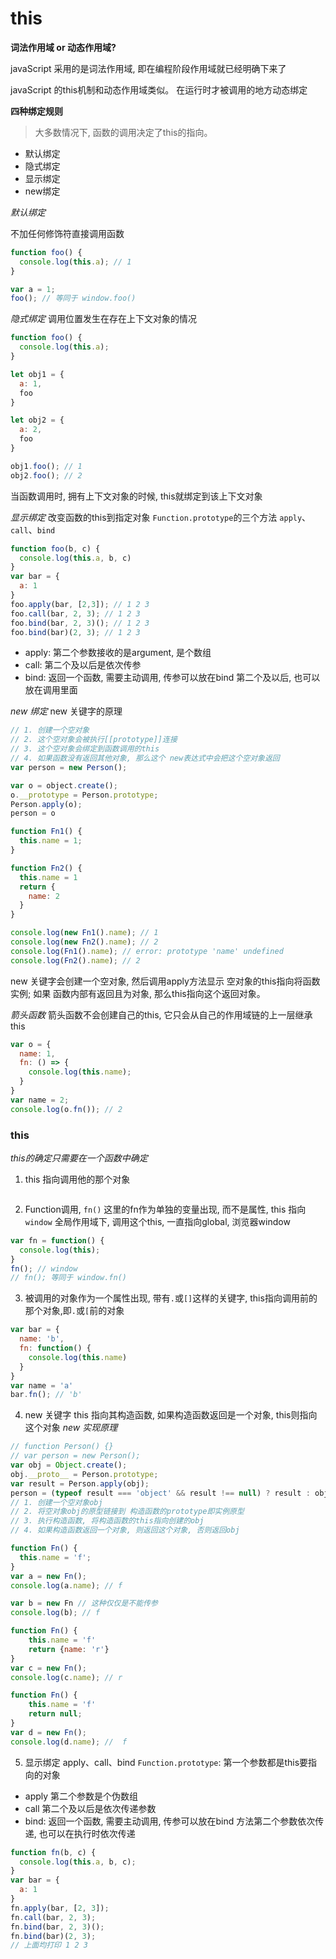# this

**词法作用域 or 动态作用域?**

javaScript 采用的是词法作用域, 即在编程阶段作用域就已经明确下来了

javaScript 的this机制和动态作用域类似。 在运行时才被调用的地方动态绑定

**四种绑定规则**
>大多数情况下, 函数的调用决定了this的指向。
- 默认绑定
- 隐式绑定
- 显示绑定
- new绑定

*默认绑定*

不加任何修饰符直接调用函数
```js
function foo() {
  console.log(this.a); // 1
}

var a = 1;
foo(); // 等同于 window.foo()
```

*隐式绑定*
调用位置发生在存在上下文对象的情况
```js
function foo() {
  console.log(this.a);
}

let obj1 = {
  a: 1,
  foo
}

let obj2 = {
  a: 2,
  foo
}

obj1.foo(); // 1
obj2.foo(); // 2
```
当函数调用时, 拥有上下文对象的时候, this就绑定到该上下文对象

*显示绑定*
改变函数的this到指定对象
`Function.prototype`的三个方法 `apply`、`call`、`bind`

```js
function foo(b, c) {
  console.log(this.a, b, c)
}
var bar = {
  a: 1
}
foo.apply(bar, [2,3]); // 1 2 3
foo.call(bar, 2, 3); // 1 2 3
foo.bind(bar, 2, 3)(); // 1 2 3
foo.bind(bar)(2, 3); // 1 2 3
```
- apply: 第二个参数接收的是argument, 是个数组
- call: 第二个及以后是依次传参
- bind: 返回一个函数, 需要主动调用, 传参可以放在bind 第二个及以后, 也可以放在调用里面

*new 绑定*
new 关键字的原理
```js
// 1. 创建一个空对象
// 2. 这个空对象会被执行[[prototype]]连接
// 3. 这个空对象会绑定到函数调用的this
// 4. 如果函数没有返回其他对象, 那么这个 new表达式中会把这个空对象返回
var person = new Person();

var o = object.create();
o.__prototype = Person.prototype;
Person.apply(o);
person = o
```

```js
function Fn1() {
  this.name = 1;
}

function Fn2() {
  this.name = 1
  return {
    name: 2
  }
}

console.log(new Fn1().name); // 1
console.log(new Fn2().name); // 2
console.log(Fn1().name); // error: prototype 'name' undefined
console.log(Fn2().name); // 2
```
new 关键字会创建一个空对象, 然后调用apply方法显示 空对象的this指向将函数实例;
如果 函数内部有返回且为对象, 那么this指向这个返回对象。

*箭头函数*
箭头函数不会创建自己的this, 它只会从自己的作用域链的上一层继承this
```js
var o = {
  name: 1,
  fn: () => {
    console.log(this.name);
  }
}
var name = 2;
console.log(o.fn()); // 2
```



### this
*this的确定只需要在一个函数中确定*

1. this 指向调用他的那个对象
```js

```

2. Function调用, `fn()` 这里的fn作为单独的变量出现, 而不是属性, this 指向`window`
全局作用域下, 调用这个this, 一直指向global, 浏览器window
```js
var fn = function() {
  console.log(this);
}
fn(); // window
// fn(); 等同于 window.fn()
```

3. 被调用的对象作为一个属性出现, 带有`.`或`[]`这样的关键字,
  this指向调用前的那个对象,即`.`或`[`前的对象
```js
var bar = {
  name: 'b',
  fn: function() {
    console.log(this.name)
  }
}
var name = 'a'
bar.fn(); // 'b'
```

4. new 关键字
this 指向其构造函数, 如果构造函数返回是一个对象, this则指向这个对象
*new 实现原理*
```js
// function Person() {}
// var person = new Person();
var obj = Object.create();
obj.__proto__ = Person.prototype;
var result = Person.apply(obj);
person = (typeof result === 'object' && result !== null) ? result : obj;
// 1. 创建一个空对象obj
// 2. 将空对象obj的原型链接到 构造函数的prototype即实例原型
// 3. 执行构造函数, 将构造函数的this指向创建的obj
// 4. 如果构造函数返回一个对象, 则返回这个对象, 否则返回obj
```


```js
function Fn() {
  this.name = 'f';
}
var a = new Fn();
console.log(a.name); // f

var b = new Fn // 这种仅仅是不能传参
console.log(b); // f 
```

```js
function Fn() {
	this.name = 'f'
	return {name: 'r'}
}
var c = new Fn();
console.log(c.name); // r
```

```js
function Fn() {
	this.name = 'f'
	return null;
}
var d = new Fn();
console.log(d.name); //  f
```

5. 显示绑定 apply、call、bind
  `Function.prototype`: 第一个参数都是this要指向的对象
  - apply 第二个参数是个伪数组
  - call 第二个及以后是依次传递参数
  - bind: 返回一个函数, 需要主动调用, 传参可以放在bind 方法第二个参数依次传递, 也可以在执行时依次传递
```js
function fn(b, c) {
  console.log(this.a, b, c);
}
var bar = {
  a: 1
}
fn.apply(bar, [2, 3]);
fn.call(bar, 2, 3);
fn.bind(bar, 2, 3)();
fn.bind(bar)(2, 3);
// 上面均打印 1 2 3
```

